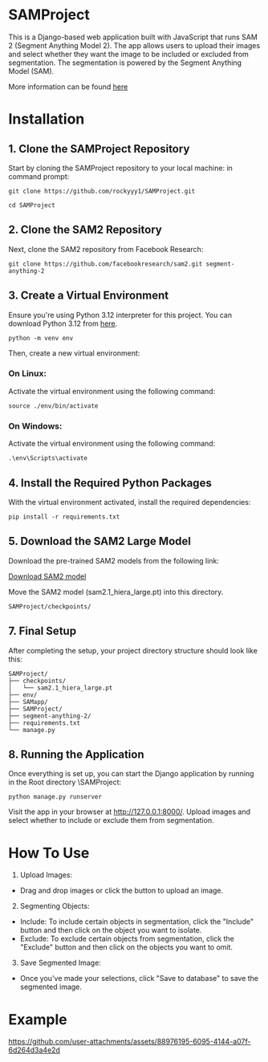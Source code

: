 # SAMProject

This is a Django-based web application built with JavaScript that runs SAM 2 (Segment Anything Model 2). The app allows users to upload their images and select whether they want the image to be included or excluded from segmentation. The segmentation is powered by the Segment Anything Model (SAM).

More information can be found [here](https://github.com/facebookresearch/sam2)

# Installation

## 1. Clone the SAMProject Repository
Start by cloning the SAMProject repository to your local machine:
in command prompt:

```git clone https://github.com/rockyyy1/SAMProject.git```

```cd SAMProject```

## 2. Clone the SAM2 Repository
Next, clone the SAM2 repository from Facebook Research:

```git clone https://github.com/facebookresearch/sam2.git segment-anything-2```

## 3. Create a Virtual Environment
Ensure you're using Python 3.12 interpreter for this project. You can download Python 3.12 from [here](https://www.python.org/downloads/release/python-3126/).

```python -m venv env```

Then, create a new virtual environment:

### On Linux:

Activate the virtual environment using the following command:

```source ./env/bin/activate```

### On Windows:
Activate the virtual environment using the following command:

```.\env\Scripts\activate```

## 4. Install the Required Python Packages
With the virtual environment activated, install the required dependencies:

```pip install -r requirements.txt```

## 5. Download the SAM2 Large Model

Download the pre-trained SAM2 models from the following link:

[Download SAM2 model](https://dl.fbaipublicfiles.com/segment_anything_2/092824/sam2.1_hiera_large.pt)

Move the SAM2 model (sam2.1_hiera_large.pt) into this directory.

```SAMProject/checkpoints/```


## 7. Final Setup
After completing the setup, your project directory structure should look like this:

```
SAMProject/
├── checkpoints/
│   └── sam2.1_hiera_large.pt
├── env/
├── SAMapp/
├── SAMProject/
├── segment-anything-2/
├── requirements.txt
└── manage.py
```

## 8. Running the Application
Once everything is set up, you can start the Django application by running in the Root directory \SAMProject\:

```python manage.py runserver```

Visit the app in your browser at http://127.0.0.1:8000/. Upload images and select whether to include or exclude them from segmentation.


# How To Use

1. Upload Images:
- Drag and drop images or click the button to upload an image.

2. Segmenting Objects:

- Include: To include certain objects in segmentation, click the "Include" button and then click on the object you want to isolate.
- Exclude: To exclude certain objects from segmentation, click the "Exclude" button and then click on the objects you want to omit.

3. Save Segmented Image:

- Once you've made your selections, click "Save to database" to save the segmented image.

# Example

https://github.com/user-attachments/assets/88976195-6095-4144-a07f-6d264d3a4e2d



